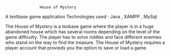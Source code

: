 
                   House of Mystery

A textbase game application
Technologies used : Java , XAMPP , MySql.

The House of Mystery is a texbase game where the player is in a huge abandoned house which has
several rooms depending on the level of the game difficulty. The player has to solve riddles and 
face different enemies who stand on the way to find the treasure.
The House of Mystery requires a player account that provieds you the option to save or load a game.
